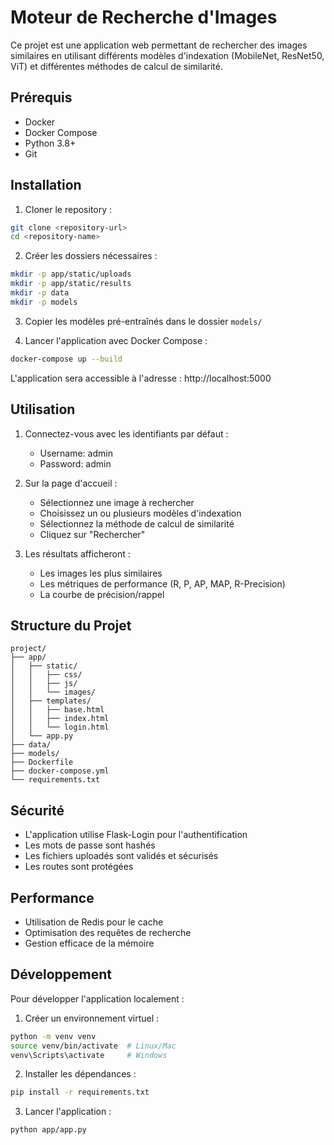 # Moteur de Recherche d'Images

Ce projet est une application web permettant de rechercher des images similaires en utilisant différents modèles d'indexation (MobileNet, ResNet50, ViT) et différentes méthodes de calcul de similarité.

## Prérequis

- Docker
- Docker Compose
- Python 3.8+
- Git

## Installation

1. Cloner le repository :
```bash
git clone <repository-url>
cd <repository-name>
```

2. Créer les dossiers nécessaires :
```bash
mkdir -p app/static/uploads
mkdir -p app/static/results
mkdir -p data
mkdir -p models
```

3. Copier les modèles pré-entraînés dans le dossier `models/`

4. Lancer l'application avec Docker Compose :
```bash
docker-compose up --build
```

L'application sera accessible à l'adresse : http://localhost:5000

## Utilisation

1. Connectez-vous avec les identifiants par défaut :
   - Username: admin
   - Password: admin

2. Sur la page d'accueil :
   - Sélectionnez une image à rechercher
   - Choisissez un ou plusieurs modèles d'indexation
   - Sélectionnez la méthode de calcul de similarité
   - Cliquez sur "Rechercher"

3. Les résultats afficheront :
   - Les images les plus similaires
   - Les métriques de performance (R, P, AP, MAP, R-Precision)
   - La courbe de précision/rappel

## Structure du Projet

```
project/
├── app/
│   ├── static/
│   │   ├── css/
│   │   ├── js/
│   │   └── images/
│   ├── templates/
│   │   ├── base.html
│   │   ├── index.html
│   │   └── login.html
│   └── app.py
├── data/
├── models/
├── Dockerfile
├── docker-compose.yml
└── requirements.txt
```

## Sécurité

- L'application utilise Flask-Login pour l'authentification
- Les mots de passe sont hashés
- Les fichiers uploadés sont validés et sécurisés
- Les routes sont protégées

## Performance

- Utilisation de Redis pour le cache
- Optimisation des requêtes de recherche
- Gestion efficace de la mémoire

## Développement

Pour développer l'application localement :

1. Créer un environnement virtuel :
```bash
python -m venv venv
source venv/bin/activate  # Linux/Mac
venv\Scripts\activate     # Windows
```

2. Installer les dépendances :
```bash
pip install -r requirements.txt
```

3. Lancer l'application :
```bash
python app/app.py
``` 